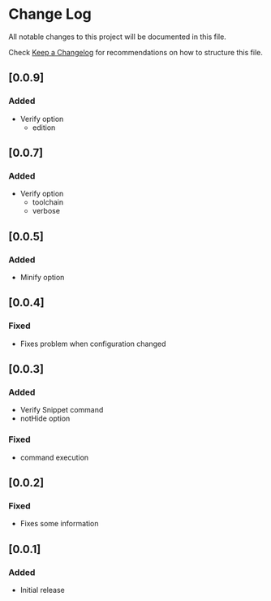 # Change Log
All notable changes to this project will be documented in this file.

Check [Keep a Changelog](http://keepachangelog.com/) for recommendations on how to structure this file.

## [0.0.9]
### Added
- Verify option
  - edition

## [0.0.7]
### Added
- Verify option
  - toolchain
  - verbose

## [0.0.5]
### Added
- Minify option

## [0.0.4]
### Fixed
- Fixes problem when configuration changed

## [0.0.3]
### Added
- Verify Snippet command
- notHide option

### Fixed
- command execution

## [0.0.2]
### Fixed
- Fixes some information

## [0.0.1]
### Added
- Initial release
